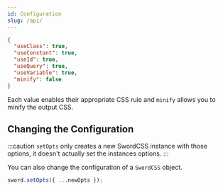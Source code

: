 ```yaml
---
id: Configuration
slug: /api/
---
```


```json title="default-configuration.json"
{
  "useClass": true,
  "useConstant": true,
  "useId": true,
  "useQuery": true,
  "useVariable": true,
  "minify": false
}
```

Each value enables their appropriate CSS rule and `minify` allows you to minify the output CSS.

## Changing the Configuration

:::caution
`setOpts` only creates a new SwordCSS instance with those options, it doesn't actually set the instances options.
:::

You can also change the configuration of a `SwordCSS` object.

```js
sword.setOpts({ ...newOpts });
```